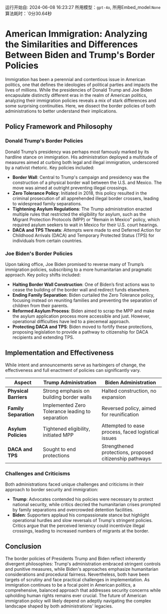 运行开始自: 2024-06-08 16:23:27
所用模型：`gpt-4o`, 所用Embed_model:`None`
算法耗时：`0分30.64秒
# American Immigration: Analyzing the Similarities and Differences Between Biden and Trump's Border Policies

Immigration has been a perennial and contentious issue in American politics, one that defines the ideologies of political parties and impacts the lives of millions. While the presidencies of Donald Trump and Joe Biden encapsulate distinctly different eras in the realm of American politics, analyzing their immigration policies reveals a mix of stark differences and some surprising continuities. Here, we dissect the border policies of both administrations to better understand their implications.

## **Policy Framework and Philosophy**

### **Donald Trump's Border Policies**

Donald Trump’s presidency was perhaps most famously marked by its hardline stance on immigration. His administration deployed a multitude of measures aimed at curbing both legal and illegal immigration, underscored by a nativist rhetoric. Key policies included:

- **Border Wall**: Central to Trump's campaign and presidency was the construction of a physical border wall between the U.S. and Mexico. The move was aimed at outright preventing illegal crossings.
- **Zero Tolerance Policy**: Initiated in 2018, this policy resulted in the criminal prosecution of all apprehended illegal border crossers, leading to widespread family separations.
- **Tightening Asylum Regulations**: The Trump administration enacted multiple rules that restricted the eligibility for asylum, such as the Migrant Protection Protocols (MPP) or "Remain in Mexico" policy, which required asylum seekers to wait in Mexico for their U.S. court hearings.
- **DACA and TPS Threats**: Attempts were made to end Deferred Action for Childhood Arrivals (DACA) and Temporary Protected Status (TPS) for individuals from certain countries.

### **Joe Biden's Border Policies**

Upon taking office, Joe Biden promised to reverse many of Trump’s immigration policies, subscribing to a more humanitarian and pragmatic approach. Key policy shifts included:

- **Halting Border Wall Construction**: One of Biden’s first actions was to cease the building of the border wall and redirect funds elsewhere.
- **Ending Family Separation**: Biden curtailed the Zero Tolerance policy, focusing instead on reuniting families and preventing the separation of children from their parents.
- **Reformed Asylum Process**: Biden aimed to scrap the MPP and make the asylum application process more accessible and just. However, operational difficulties have led to a piecemeal approach.
- **Protecting DACA and TPS**: Biden moved to fortify these protections, proposing legislation to provide a pathway to citizenship for DACA recipients and extending TPS.

## **Implementation and Effectiveness**

While intent and announcements serve as harbingers of change, the effectiveness and full enactment of policies can significantly vary.

| Aspect                | Trump Administration                           | Biden Administration                          |
|-----------------------|------------------------------------------------|----------------------------------------------|
| **Physical Barriers** | Strong emphasis on building border walls       | Halted construction, no expansion             |
| **Family Separation** | Implemented Zero Tolerance leading to separation| Reversed policy, aimed for reunification      |
| **Asylum Policies**   | Tightened eligibility, initiated MPP           | Attempted to ease process, faced logistical issues|
| **DACA and TPS**      | Sought to end protections                      | Strengthened protections, proposed citizenship pathways|

### **Challenges and Criticisms**

Both administrations faced unique challenges and criticisms in their approach to border security and immigration:

- **Trump**: Advocates contended his policies were necessary to protect national security, while critics decried the humanitarian crises prompted by family separations and overcrowded detention facilities.
- **Biden**: Supporters applaud his compassionate stance but highlight operational hurdles and slow reversals of Trump's stringent policies. Critics argue that the perceived leniency could incentivize illegal crossings, leading to increased numbers of migrants at the border.

## **Conclusion**

The border policies of Presidents Trump and Biden reflect inherently divergent philosophies: Trump's administration embraced stringent controls and punitive measures, while Biden's approaches emphasize humanitarian considerations and procedural fairness. Nevertheless, both have been targets of scrutiny and face practical challenges in implementation. As immigration continues to be a focal point in American politics, a comprehensive, balanced approach that addresses security concerns while upholding human rights remains ever crucial. The future of American immigration policy will likely depend on adeptly navigating the complex landscape shaped by both administrations' legacies.